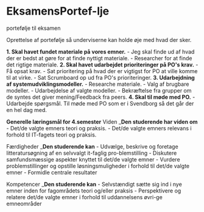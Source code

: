 # EksamensPortef-lje
portefølje til eksamen

Oprettelse af portefølje så underviserne kan holde øje med hvad der sker.

**1. Skal havet fundet materiale på vores emner.**
	- Jeg skal finde ud af hvad der er bedst at gøre for at finde nyttigt materiale.
	- Researcher for at finde det rigtige materiale.
**2. Skal havet udarbejdet prioriteringer på PO's krav.**
	- Få opsat krav.
	- Sat prioritering på hvad der er vigtigst for PO at ville komme til at virke.
	- Sat Scrumboard op ud fra PO's prioriteringer.
**3. Udarbejdning af systemudviklingsmodeller.**
	- Researche materiale.
	- Valg af brugbare modeller.
	- Udarbejdelse af valgte modeller.
	- Bekræftelse fra grupper om de syntes det giver mening/Feedback fra peers.
**4. Skal til møde med PO.**
	- Udarbejde spørgsmål.
Til møde med PO som er i Svendborg så det går der en hel dag med.

**Generelle læringsmål for 4.semester**
Viden
_**Den studerende har viden om**
	- Det/de valgte emners teori og praksis.
	- Det/de valgte emners relevans i forhold til IT-fagets teori og praksis.

Færdigheder
_**Den studerende kan**
	- Udvælge, beskrive og foretage litteratursøgning af en selvvalgt it-faglig pro-blemstilling
	- Diskutere samfundsmæssige aspekter knyttet til det/de valgte emner
	- Vurdere problemstillinger og opstille løsningsmuligheder i forhold til det/de valgte emner
	- Formidle centrale resultater

Kompetencer
_**Den studerende kan**
	- Selvstændigt sætte sig ind i nye emner inden for fagområdets teori og/eller praksis
	- Perspektivere og relatere det/de valgte emner i forhold til uddannelsens øvri-ge emneområder
